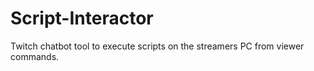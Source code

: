 # Script-Interactor
Twitch chatbot tool to execute scripts on the streamers PC from viewer commands.
